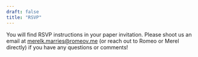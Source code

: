 ```yaml
---
draft: false
title: "RSVP"
---
```


You will find RSVP instructions in your paper invitation. Please shoot us an email at 
        <a href="mailto:merelk.marries@romeov.me">merelk.marries@romeov.me</a> (or reach out to Romeo or Merel directly) if you have any questions or comments!
